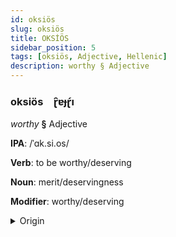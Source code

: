 ```yaml
---
id: oksiös
slug: oksiös
title: OKSİÖS
sidebar_position: 5
tags: [oksiös, Adjective, Hellenic]
description: worthy § Adjective
---
```


### oksiös&emsp;<span kind="abugida">ɽ̑ɐɟɽ́ı</span>

*worthy* **§** Adjective

**IPA**: /ˈɑk.si.os/

**Verb**: to be worthy/deserving

**Noun**: merit/deservingness

**Modifier**: worthy/deserving

<details>
    <summary>Origin</summary>
    Greek άξιος áxios /ˈak.si.os/<br/>
    <em>Hellenic Language Family</em>
</details>